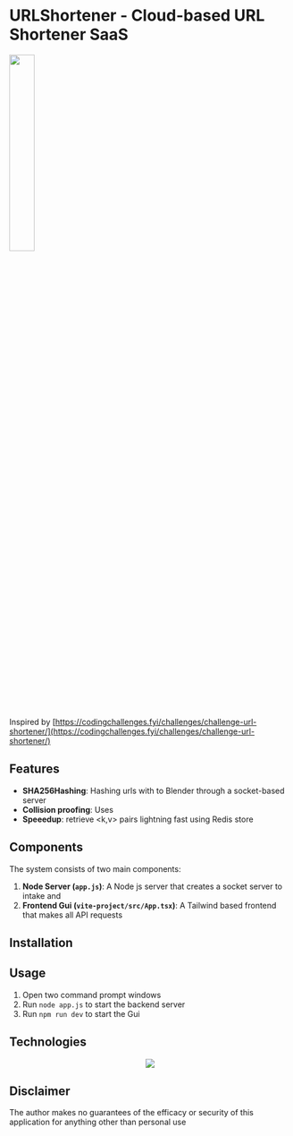 # URLShortener - Cloud-based URL Shortener SaaS

<img src="https://github.com/user-attachments/assets/13b97230-20a6-4cd2-b0b2-5ac4b9afb43d" width="30%">

Inspired by [https://codingchallenges.fyi/challenges/challenge-url-shortener/](https://codingchallenges.fyi/challenges/challenge-url-shortener/)

## Features
- **SHA256Hashing**: Hashing urls with to Blender through a socket-based server
- **Collision proofing**: Uses 
- **Speeedup**: retrieve <k,v> pairs lightning fast using Redis store


## Components

The system consists of two main components:
1. **Node Server (`app.js`)**: A Node js server that creates a socket server to intake and 
2. **Frontend Gui (`vite-project/src/App.tsx`)**: A Tailwind based frontend that makes all API requests

## Installation

## Usage
1. Open two command prompt windows
2. Run `node app.js` to start the backend server
3. Run `npm run dev` to start the Gui

## Technologies
<p align="center">
  <a href="https://skillicons.dev">
    <img src="https://skillicons.dev/icons?i=express, githubactions, js, nodejs, react, redis, tailwind, vercel" />
  </a>
</p>

## Disclaimer

The author makes no guarantees of the efficacy or security of this application for anything other than personal use
